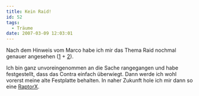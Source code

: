 ```yaml
---
title: Kein Raid!
id: 52
tags:
  - Träume
date: 2007-03-09 12:03:01
---
```


Nach dem Hinweis vom Marco habe ich mir das Thema Raid nochmal genauer angesehen ([1](http://www.forumdeluxx.de/forum/showthread.php?t=119202 "Raid Guide")&nbsp;+ [2](http://www.forumdeluxx.de/forum/showthread.php?t=31427#2.1 "Kurzer FAQ")).

Ich bin ganz unvoreingenommen an die Sache rangegangen und habe festgestellt, dass das Contra einfach überwiegt. Dann werde ich wohl vorerst meine alte Festplatte behalten.&nbsp;In naher Zukunft hole ich&nbsp;mir dann so eine [RaptorX](http://www.alternate.de/html/product/details.html?articleId=136634).